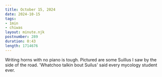 ```yaml
---
title: October 15, 2024
date: 2024-10-15
tags:
- 1min
- chiwas
layout: minute.njk
postnumber: 289
duration: 0:43
length: 1714676
---
```

Writing horns with no piano is tough. Pictured are some Suillus I saw by the side of the road. 'Whatchoo talkin bout Suilus' said every mycology student ever. 